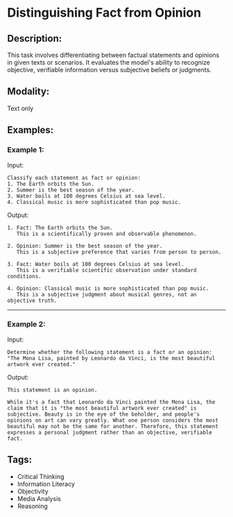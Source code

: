 # Distinguishing Fact from Opinion

## Description:
This task involves differentiating between factual statements and opinions in given texts or scenarios. It evaluates the model's ability to recognize objective, verifiable information versus subjective beliefs or judgments.

## Modality:
Text only

## Examples:

### Example 1:

Input:

```
Classify each statement as fact or opinion:
1. The Earth orbits the Sun.
2. Summer is the best season of the year.
3. Water boils at 100 degrees Celsius at sea level.
4. Classical music is more sophisticated than pop music.
```

Output:

```
1. Fact: The Earth orbits the Sun.
   This is a scientifically proven and observable phenomenon.

2. Opinion: Summer is the best season of the year.
   This is a subjective preference that varies from person to person.

3. Fact: Water boils at 100 degrees Celsius at sea level.
   This is a verifiable scientific observation under standard conditions.

4. Opinion: Classical music is more sophisticated than pop music.
   This is a subjective judgment about musical genres, not an objective truth.
```

---

### Example 2:

Input:

```
Determine whether the following statement is a fact or an opinion:
"The Mona Lisa, painted by Leonardo da Vinci, is the most beautiful artwork ever created."
```

Output:

```
This statement is an opinion.

While it's a fact that Leonardo da Vinci painted the Mona Lisa, the claim that it is "the most beautiful artwork ever created" is subjective. Beauty is in the eye of the beholder, and people's opinions on art can vary greatly. What one person considers the most beautiful may not be the same for another. Therefore, this statement expresses a personal judgment rather than an objective, verifiable fact.
```

## Tags:
- Critical Thinking
- Information Literacy
- Objectivity
- Media Analysis
- Reasoning